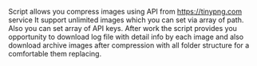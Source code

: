 Script allows you compress images using API from https://tinypng.com service
It support unlimited images which you can set via array of path. Also you can set array of API keys. After work the script provides you opportunity to download log file with detail info by each image and also download archive images after compression with all folder structure for a comfortable them replacing.